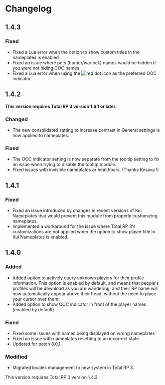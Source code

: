 # Changelog

## 1.4.3

### Fixed

- Fixed a Lua error when the option to show custom titles in the nameplates is enabled.
- Fixed an issue where pets (hunter/warlock) names would be hidden if you were not hiding OOC names.
- Fixed a Lua error when using the ![red dot](https://github.com/Ellypse/wow-ui-textures/raw/live/COMMON/Indicator-Red.PNG) icon as the preferred OOC indicator.

## 1.4.2

**This version requires Total RP 3 version 1.6.1 or later.**

### Changed

- The new consolidated setting to increase contrast in General settings is now applied to nameplates.

### Fixed

- The OOC indicator setting is now separate from the tooltip setting to fix an issue when trying to disable the tooltip module.
- Fixed issues with invisible nameplates or healthbars. (Thanks Kesava !)

## 1.4.1

### Fixed

- Fixed an issue introduced by changes in recent versions of Kui Nameplates that would prevent this module from properly customizing nameplates.
- Implemented a workaround for the issue where Total RP 3's customizations are not applied when the option to show player title in Kui Nameplates is enabled.

## 1.4.0

### Added

- Added option to actively query unknown players for their profile information. This option  is enabled by default, and means that people's profiles will be download as you are wandering, and their RP name will now automatically appear above their head, without the need to place your cursor over them.
- Added option to show OOC indicator in front of the player names (enabled by default)


### Fixed

- Fixed some issues with names being displayed on wrong nameplates
- Fixed an issue with nameplates resetting to an incorrect state.
- Updated for patch 8.0.1.

### Modified

- Migrated locales management to new system in Total RP 3.

This version requires Total RP 3 version 1.4.3.